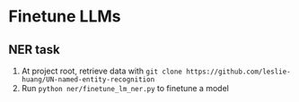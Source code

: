# Finetune LLMs

## NER task
1. At project root, retrieve data with ```git clone https://github.com/leslie-huang/UN-named-entity-recognition```
2. Run `python ner/finetune_lm_ner.py` to finetune a model